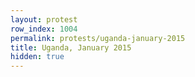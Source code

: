 ```yaml
---
layout: protest
row_index: 1004
permalink: protests/uganda-january-2015
title: Uganda, January 2015
hidden: true
---
```

